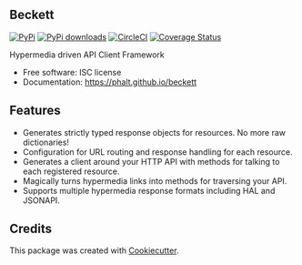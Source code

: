 Beckett
-------

[![PyPi][pypi-image]][pypi-link]
[![PyPi downloads][pypi-dl-image]][pypi-link]
[![CircleCI][circle-image]][circle-link]
[![Coverage Status][codecov-image]][codecov-link]


Hypermedia driven API Client Framework

* Free software: ISC license
* Documentation: https://phalt.github.io/beckett

Features
--------

* Generates strictly typed response objects for resources. No more raw dictionaries!
* Configuration for URL routing and response handling for each resource.
* Generates a client around your HTTP API with methods for talking to each registered resource.
* Magically turns hypermedia links into methods for traversing your API.
* Supports multiple hypermedia response formats including HAL and JSONAPI.

Credits
---------

This package was created with [Cookiecutter](https://github.com/audreyr/cookiecutter).


[pypi-image]: https://img.shields.io/pypi/v/beckett.svg
[pypi-link]: https://pypi.python.org/pypi/beckett
[pypi-dl-image]: https://img.shields.io/pypi/dm/beckett.png
[circle-image]: https://circleci.com/gh/phalt/beckett/tree/master.svg?style=svg
[circle-link]: https://circleci.com/gh/phalt/beckett/tree/master
[codecov-image]: https://codecov.io/gh/phalt/beckett/branch/master/graph/badge.svg?token=T9mYPv0Ep2
[codecov-link]: http://codecov.io/github/phalt/beckett?branch=master
